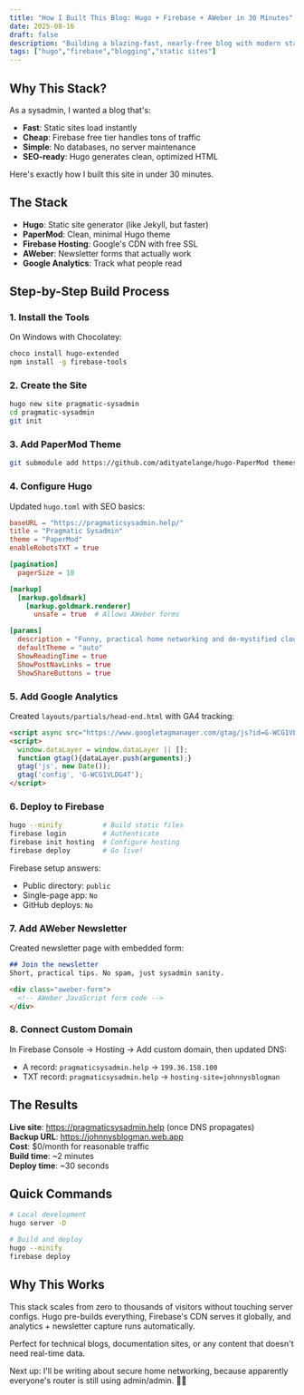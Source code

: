 ```yaml
---
title: "How I Built This Blog: Hugo + Firebase + AWeber in 30 Minutes"
date: 2025-08-16
draft: false
description: "Building a blazing-fast, nearly-free blog with modern static site tools. Here's exactly how I did it."
tags: ["hugo","firebase","blogging","static sites"]
---
```


## Why This Stack?

As a sysadmin, I wanted a blog that's:
- **Fast**: Static sites load instantly
- **Cheap**: Firebase free tier handles tons of traffic  
- **Simple**: No databases, no server maintenance
- **SEO-ready**: Hugo generates clean, optimized HTML

Here's exactly how I built this site in under 30 minutes.

## The Stack

- **Hugo**: Static site generator (like Jekyll, but faster)
- **PaperMod**: Clean, minimal Hugo theme
- **Firebase Hosting**: Google's CDN with free SSL
- **AWeber**: Newsletter forms that actually work
- **Google Analytics**: Track what people read

## Step-by-Step Build Process

### 1. Install the Tools

On Windows with Chocolatey:
```bash
choco install hugo-extended
npm install -g firebase-tools
```

### 2. Create the Site

```bash
hugo new site pragmatic-sysadmin
cd pragmatic-sysadmin
git init
```

### 3. Add PaperMod Theme

```bash
git submodule add https://github.com/adityatelange/hugo-PaperMod themes/PaperMod
```

### 4. Configure Hugo

Updated `hugo.toml` with SEO basics:

```toml
baseURL = "https://pragmaticsysadmin.help/"
title = "Pragmatic Sysadmin"
theme = "PaperMod"
enableRobotsTXT = true

[pagination]
  pagerSize = 10

[markup]
  [markup.goldmark]
    [markup.goldmark.renderer]
      unsafe = true  # Allows AWeber forms

[params]
  description = "Funny, practical home networking and de-mystified cloud."
  defaultTheme = "auto"
  ShowReadingTime = true
  ShowPostNavLinks = true
  ShowShareButtons = true
```

### 5. Add Google Analytics

Created `layouts/partials/head-end.html` with GA4 tracking:

```html
<script async src="https://www.googletagmanager.com/gtag/js?id=G-WCG1VLDG4T"></script>
<script>
  window.dataLayer = window.dataLayer || [];
  function gtag(){dataLayer.push(arguments);}
  gtag('js', new Date());
  gtag('config', 'G-WCG1VLDG4T');
</script>
```

### 6. Deploy to Firebase

```bash
hugo --minify          # Build static files
firebase login         # Authenticate
firebase init hosting  # Configure hosting
firebase deploy        # Go live!
```

Firebase setup answers:
- Public directory: `public`
- Single-page app: `No`  
- GitHub deploys: `No`

### 7. Add AWeber Newsletter

Created newsletter page with embedded form:

```markdown
## Join the newsletter
Short, practical tips. No spam, just sysadmin sanity.

<div class="aweber-form">
  <!-- AWeber JavaScript form code -->
</div>
```

### 8. Connect Custom Domain

In Firebase Console → Hosting → Add custom domain, then updated DNS:
- A record: `pragmaticsysadmin.help` → `199.36.158.100`
- TXT record: `pragmaticsysadmin.help` → `hosting-site=johnnysblogman`

## The Results

**Live site**: https://pragmaticsysadmin.help (once DNS propagates)  
**Backup URL**: https://johnnysblogman.web.app  
**Cost**: $0/month for reasonable traffic  
**Build time**: ~2 minutes  
**Deploy time**: ~30 seconds

## Quick Commands

```bash
# Local development
hugo server -D

# Build and deploy
hugo --minify
firebase deploy
```

## Why This Works

This stack scales from zero to thousands of visitors without touching server configs. Hugo pre-builds everything, Firebase's CDN serves it globally, and analytics + newsletter capture runs automatically.

Perfect for technical blogs, documentation sites, or any content that doesn't need real-time data.

Next up: I'll be writing about secure home networking, because apparently everyone's router is still using admin/admin. 🤦‍♂️
